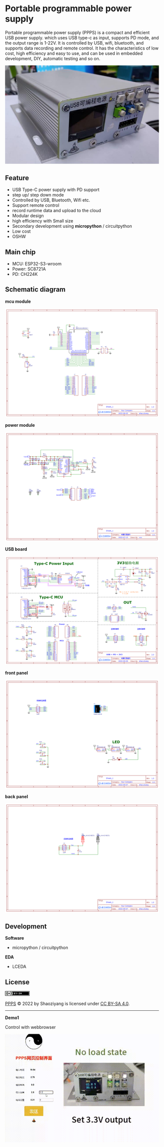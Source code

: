 # Portable programmable power supply

Portable programmable power supply (PPPS) is a compact and efficient USB power supply. which uses USB type-c as input, supports PD mode, and the output range is 1-22V. It is controlled by USB, wifi, bluetooth, and supports data recording and remote control. It has the characteristics of low cost, high efficiency and easy to use, and can be used in embedded development, DIY, automatic testing and so on.

![Device](device.jpg)

## Feature

- USB Type-C power supply with PD support
- step up/ step down mode
- Controlled by USB, Bluetooth, Wifi etc.
- Support remote control
- record runtime data and upload to the cloud
- Modular design
- high efficiency with Small size
- Secondary development using **micropython** / circuitpython
- Low cost
- OSHW



## Main chip

- MCU: ESP32-S3-wroom
- Power: SC8721A
- PD: CH224K


## Schematic diagram

**mcu module**

![](sch/v2/Schematic_ppps_mcu_v2_2022-10-20.png)

**power module**

![](sch/v2/Schematic_ppps_power_2022-10-20.png)

**USB board**

![](sch/v2/Schematic_ppps_usb_v2_2022-10-20.png)

**front panel**

![](sch/v2/Schematic_ppps_front_panel_2022-10-20.png)

**back panel**

![](sch/v2/Schematic_ppps_back_panel_2022-10-20.png)




## Development

**Software**
- micropython / circuitpython

**EDA**
- LCEDA


## License

![](CCSA.png)

 [PPPS](https://github.com/makediy/PPPS) © 2022 by Shaoziyang is licensed under [CC BY-SA 4.0](http://creativecommons.org/licenses/by-sa/4.0/?ref=chooser-v1).

---


**Demo1**

Control with webbrowser

![](demo1.gif)
